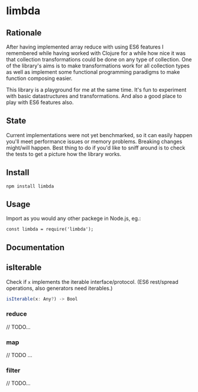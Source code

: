# limbda

## Rationale

After having implemented array reduce with using ES6 features I remembered while having worked with Clojure for a while how nice it was that collection transformations could be done on any type of collection. One of the library's aims is to make transformations work for all collection types as well as implement some functional programming paradigms to make function composing easier.

This library is a playground for me at the same time. It's fun to experiment with basic datastructures and transformations. And also a good place to play with ES6 features also.

## State

Current implementations were not yet benchmarked, so it can easily happen you'll meet performance issues or memory problems. Breaking changes might/will happen. Best thing to do if you'd like to sniff around is to check the tests to get a picture how the library works.

## Install

`npm install limbda`

## Usage

Import as you would any other packege in Node.js, eg.:

`const limbda = require('limbda');`

## Documentation

## isIterable

Check if `x` implements the iterable interface/protocol. (ES6 rest/spread operations, also generators need iterables.)

```javascript
isIterable(x: Any?) -> Bool
```

### reduce

// TODO...

### map

// TODO ...

### filter

// TODO...
